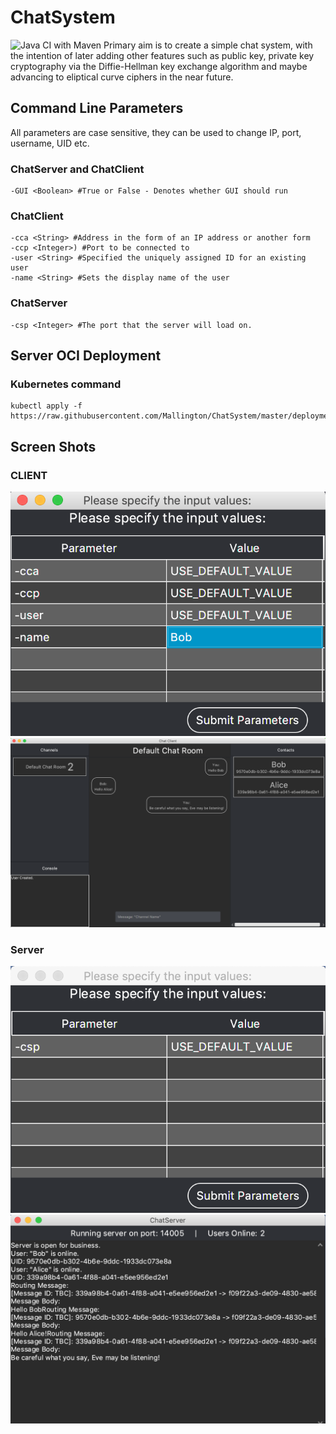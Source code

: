 # ChatSystem
![Java CI with Maven](https://github.com/Mallington/ChatSystem/workflows/Java%20CI%20with%20Maven/badge.svg)
Primary aim is to create a simple chat system, with the intention of later adding other features such as public key, private key cryptography via the Diffie-Hellman key exchange algorithm and maybe advancing to eliptical curve ciphers in the near future.

## Command Line Parameters
All parameters are case sensitive, they can be used to change IP, port, username, UID etc.
### ChatServer and ChatClient
	-GUI <Boolean> #True or False - Denotes whether GUI should run

### ChatClient
    -cca <String> #Address in the form of an IP address or another form
    -ccp <Integer>) #Port to be connected to
    -user <String> #Specified the uniquely assigned ID for an existing user
    -name <String> #Sets the display name of the user

### ChatServer
	-csp <Integer> #The port that the server will load on.
## Server OCI Deployment
### Kubernetes command
	kubectl apply -f https://raw.githubusercontent.com/Mallington/ChatSystem/master/deployment.yaml
## Screen Shots
### CLIENT
![Parameter Window](https://raw.githubusercontent.com/Mallington/ChatSystem/master/Screenshots/Client-Parameter.png)
![Client Window](https://raw.githubusercontent.com/Mallington/ChatSystem/master/Screenshots/Client.png)

### Server
![Parameter Window](https://raw.githubusercontent.com/Mallington/ChatSystem/master/Screenshots/Server-Parameter.png)
![Server Window](https://raw.githubusercontent.com/Mallington/ChatSystem/master/Screenshots/Server.png)
